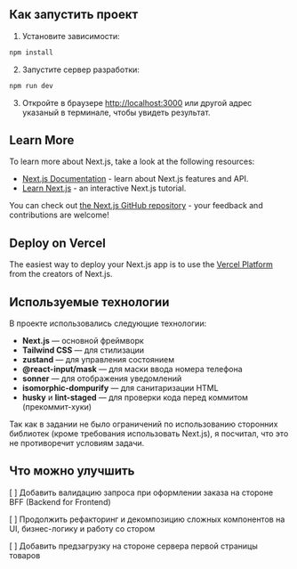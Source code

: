 ## Как запустить проект

1. Установите зависимости:

```bash
npm install
```

2. Запустите сервер разработки:

```bash
npm run dev
```

3. Откройте в браузере [http://localhost:3000](http://localhost:3000) или другой адрес указаный в терминале, чтобы увидеть результат.

## Learn More

To learn more about Next.js, take a look at the following resources:

- [Next.js Documentation](https://nextjs.org/docs) - learn about Next.js features and API.
- [Learn Next.js](https://nextjs.org/learn) - an interactive Next.js tutorial.

You can check out [the Next.js GitHub repository](https://github.com/vercel/next.js) - your feedback and contributions are welcome!

## Deploy on Vercel

The easiest way to deploy your Next.js app is to use the [Vercel Platform](https://vercel.com/new?utm_medium=default-template&filter=next.js&utm_source=create-next-app&utm_campaign=create-next-app-readme) from the creators of Next.js.

## Используемые технологии

В проекте использовались следующие технологии:

- **Next.js** — основной фреймворк
- **Tailwind CSS** — для стилизации
- **zustand** — для управления состоянием
- **@react-input/mask** — для маски ввода номера телефона
- **sonner** — для отображения уведомлений
- **isomorphic-dompurify** — для санитаризации HTML
- **husky** и **lint-staged** — для проверки кода перед коммитом (прекоммит-хуки)

Так как в задании не было ограничений по использованию сторонних библиотек (кроме требования использовать Next.js), я посчитал, что это не противоречит условиям задачи.

## Что можно улучшить

[ ] Добавить валидацию запроса при оформлении заказа на стороне BFF (Backend for Frontend)

[ ] Продолжить рефакторинг и декомпозицию сложных компонентов на UI, бизнес-логику и работу со стором

[ ] Добавить предзагрузку на стороне сервера первой страницы товаров
